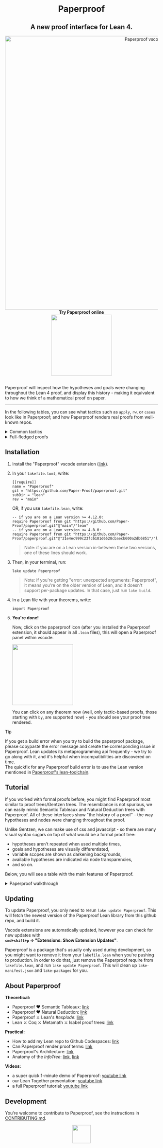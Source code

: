 <h1 align="center">Paperproof</h1>

<h2 align="center">
A new proof interface for Lean 4.  
</h2>

<div align="center">
  <img width="900" alt="Paperproof vscode" src="https://github.com/user-attachments/assets/08c4438a-c940-4dc4-92e8-cd82be4af32a">
</div>

<div align="center">
  <b>Try Paperproof online</b><br/>

  <a href="https://codespaces.new/Paper-Proof/paperproof">
    <img width="200" src="https://github.com/codespaces/badge.svg"/>
  </a>
    
</div>
<br/>

Paperproof will inspect how the hypotheses and goals were changing throughout the Lean 4 proof, and display this history - making it equivalent to how we think of a mathematical proof on paper.



---

In the following tables, you can see what tactics such as `apply`, `rw`, or `cases` look like in Paperproof; and how Paperproof renders real proofs from well-known repos.

<details>
  <summary>
    Common tactics
  </summary>

  <table>
  <tbody>
    
  <tr>
  <th>Lean</th>
  <th>Paperproof</th>
  </tr>
  <tr>
  <td colspan="2" align="center">

**apply**

  </td>
  </tr>
  <tr>
  <td>

```lean
theorem apply (a b: ℝ) : a = b := by
  apply le_antisymm
```

  </td>
  <td align="center">
    <img width="232" alt="image" src="https://github.com/user-attachments/assets/eb183244-22e8-4219-9566-54edf4a590ce">
  </td>
  </tr>

  <tr><td colspan="2" align="center">

**have**

  </td></tr>
  <td>

```lean
theorem have (a b: ℝ)
(h1: a ≤ b) (h2: b ≤ a) : True := by
  have hi := le_antisymm h1 h2
```

  </td>
  <td align="center">
    <img width="232" alt="image" src="https://github.com/user-attachments/assets/162205b8-4c43-4c8e-967d-cd942197c6c5">
  </td>
  </tr>

  <tr><td colspan="2" align="center">

**intro**

  </td></tr>
  <tr>
  <td>

```lean
theorem intro
: ∀ (N: ℕ), ∃ M, N + N = M := by
  intro n
```

  </td>
  <td align="center">
    <img width="232" alt="image" src="https://github.com/user-attachments/assets/9b465827-6f49-4be6-a7fe-7126165c9b2b">
  </td>
  </tr>

  <tr><td colspan="2" align="center">

**rw**

  </td></tr>
  <tr>
  <td>

```lean
theorem rw (a b: ℕ)
(h1: a = b) : (10 * a = 666) := by
  rw [h1]
```

  </td>
  <td align="center">
    <img width="232" alt="image" src="https://github.com/user-attachments/assets/f12799fe-4bbc-48a1-9441-859d814b7512">
  </td>
  </tr>

  <tr><td colspan="2" align="center">

**by_contra**

  </td></tr>
  <tr>
  <td>

```lean
theorem by_contra (m: ℕ)
: 2 ≤ m := by
  by_contra h
```

  </td>
  <td align="center">
    <img width="232" alt="image" src="https://github.com/user-attachments/assets/0274d202-b64c-4bb0-959a-565713ba0140">
  </td>
  </tr>

  <tr><td colspan="2" align="center">

**use**

  </td></tr>
  <tr>
  <td>

```lean
theorem use
: ∃ x: ℕ, x = 5 := by
  use 42
```

  </td>
  <td align="center">
    <img width="232" alt="image" src="https://github.com/user-attachments/assets/eecfec7b-9610-4fee-a9dc-51a6a95dd5f9">
  </td>
  </tr>

  <tr><td colspan="2" align="center">

**induction**

  </td></tr>
  <tr>
  <td>

```lean
theorem induction (n: ℕ)
: Nat.mul 0 n = 0 := by
  induction' n with k ih
```

  </td>
  <td align="center">
    <img width="408" alt="image" src="https://github.com/user-attachments/assets/0f2c746c-9940-4444-8f30-27185a4eb2bc">
  </td>
  </tr>

  <tr><td colspan="2" align="center">

**cases**

  </td></tr>
  <tr>
  <td>

```lean
theorem casesN (n: ℕ)
: Nat.mul 0 n = 0 := by
  cases' n with m
```

  </td>
  <td align="center">
    <img width="385" alt="image" src="https://github.com/user-attachments/assets/15ca7899-a77c-479a-90b9-1fd4159bb0b5">
  </td>
  </tr>
  <tr></tr>
  <tr>
  <td>

```lean
theorem casesAnd (A B C: Prop)
(h: A ∧ B) : C := by
  cases' h with a b
```

  </td>
  <td align="center">
    <img width="217" alt="image" src="https://github.com/user-attachments/assets/077eae28-c1fc-4eb7-b9db-6e37e615e178">
  </td>
  </tr>
  <tr></tr>
  <tr>
  <td>

```lean
theorem casesOr (A B C: Prop)
(h: A ∨ B) : C := by
  cases' h with a b
```

  </td>
  <td align="center">
    <img width="306" alt="image" src="https://github.com/user-attachments/assets/da0592e5-9db0-4548-b475-a0ae7945cd98">
  </td>
  </tr>
  <tr></tr>
  <tr>
  <td>

```lean
inductive Random where
  | hi: ℕ → String → Random
  | hello: (2 + 2 = 4) → Random
  | wow: Random
theorem casesRandom (C: Prop)
(h: Random) : C := by
  cases' h with a b c
```

  </td>
  <td align="center">
    <img width="410px" alt="image" src="https://github.com/user-attachments/assets/ba2d3dd0-06c7-42ae-b409-67f343ee97b2">
  </td>
  </tr>

  </tbody>
  </table>
</details>

<details>
  <summary>
  Full-fledged proofs
  </summary>

  <table>
  <tbody>

  <tr></tr>
    
  <tr>
  <td align="center">

**Mathematics in Lean (Jeremy Avigad, Patrick Massot)** <br/>([mathematics_in_lean/MIL/C05_Elementary_Number_Theory/solutions/Solutions_S03_Infinitely_Many_Primes.lean:155](https://github.com/leanprover-community/mathematics_in_lean/blob/4bc81ddea0a62c3bbd33cbfc4b4b501d2d0dfb03/MIL/C05_Elementary_Number_Theory/solutions/Solutions_S03_Infinitely_Many_Primes.lean#L155))

  </td>
  </tr>
  <tr>
  <td align="center">
    <img width="1136" alt="Mathematics in Lean - Paperproof" src="https://github.com/user-attachments/assets/432dd171-faf8-42c1-a4c2-4d5f62672ff1">
  </td>
  </tr>

  <tr>
  <td align="center">

**Mathlib** <br/>([mathlib4/Mathlib/Algebra/Field/Power.lean:30](https://github.com/leanprover-community/mathlib4/blob/9893bbd22fdca4005b93c8dbff16c1d2de21bc1a/Mathlib/Algebra/Field/Power.lean#L30))

  </td>
  </tr>
  <tr>
  <td align="center">  
    <img width="1042" alt="Mathlib - Paperproof" src="https://github.com/user-attachments/assets/05a69569-3370-4f4e-b50b-aef7a41d50f5">
  </td>
  </tr>

  <tr>
  <td align="center">

**Hitchhiker's Guide to Logical Verification** <br/> **(Anne Baanen, Alexander Bentkamp, Jasmin Blanchette, Johannes Hölzl, Jannis Limperg)** <br/>
([logical_verification_2023/blob/main/lean/LoVe/LoVe05_FunctionalProgramming_Demo.lean:316](https://github.com/blanchette/logical_verification_2023/blob/f709e20d2cd515d4ede3e7d2db30103d4f58aaca/lean/LoVe/LoVe05_FunctionalProgramming_Demo.lean#L316))

  </td>
  </tr>
  <tr>
  <td align="center">
    <img width="1207" alt="Hitchhiker's Guide to Logical Verification - Paperproof" src="https://github.com/user-attachments/assets/4b04b1a9-ddf9-4994-b9ca-a24611a3eb93">
  </td>
  </tr>

  </tbody>
  </table>
</details>

## Installation

1. Install the "Paperproof" vscode extension ([link](https://marketplace.visualstudio.com/items?itemName=paperproof.paperproof)).

2. In your `lakefile.toml`, write:
   
   ```lean
   [[require]]
   name = "Paperproof"
   git = "https://github.com/Paper-Proof/paperproof.git"
   subDir = "lean"
   rev = "main"
   ```

   OR, if you use `lakefile.lean`, write:

   ```lean
   -- if you are on a Lean version >= 4.12.0:
   require Paperproof from git "https://github.com/Paper-Proof/paperproof.git"@"main"/"lean"
   -- if you are on a Lean version <= 4.8.0:
   require Paperproof from git "https://github.com/Paper-Proof/paperproof.git"@"21e4ec999c23fc6181d6528cbaecb600a2db6851"/"lean"
   ```

   > Note: if you are on a Lean version in-between these two versions, one of these lines should work.     

4. Then, in your terminal, run:

   ```shell
   lake update Paperproof
   ```

   > Note:
   > if you're getting "error: unexpected arguments: Paperproof", it means you're on the older version of Lean, and it doesn't support per-package updates. In that case, just run `lake build`.

5. In a Lean file with your theorems, write:

   ```lean
   import Paperproof
   ```

6. **You're done!**

   Now, click on the paperproof icon (after you installed the Paperproof extension, it should appear in all `.lean` files), this will open a Paperproof panel within vscode.

   <img width="200" src="https://github.com/Paper-Proof/paperproof/assets/7578559/fd077fbe-36a3-4e94-9fa8-b7a38ffd1eea"/>

   You can click on any theorem now (well, only tactic-based proofs, those starting with `by`, are supported now) - you should see your proof tree rendered.

> [!TIP]
> If you get a build error when you try to build the paperproof package, please copypaste the error message and create the corresponding issue in Paperproof.
> Lean updates its metaprogramming api frequently - we try to go along with it, and it's helpful when incompatibilities are discovered on time.   
> The quickfix for any Paperproof build error is to use the Lean version mentioned in [Paperproof's lean-toolchain](https://github.com/Paper-Proof/paperproof/blob/main/lean-toolchain).

## Tutorial

If you worked with formal proofs before, you might find Paperproof most similar to proof trees/Gentzen trees. The resemblance is not spurious, we can easily mimic Semantic Tableaux and Natural Deduction trees with Paperproof. All of these interfaces show "the history of a proof" - the way hypotheses and nodes were changing throughout the proof.

Unlike Gentzen, we can make use of css and javascript - so there are many visual syntax sugars on top of what would be a formal proof tree:

- hypotheses aren't repeated when used multiple times,
- goals and hypotheses are visually differentiated,
- variable scopes are shown as darkening backgrounds,
- available hypotheses are indicated via node transparencies,
- and so on.

Below, you will see a table with the main features of Paperproof.

<details>
  <summary>
  Paperproof walkthrough
  </summary>
  <table>
    
  <tbody>
    
  <tr>
  <th>Lean</th>
  <th>Paperproof</th>
  </tr>

  <tr>
  <td colspan="2" align="center">
  <b>Hypotheses are displayed as green nodes, <br/>goals are displayed as red nodes,<br/>tactics are displayed as transparent nodes with dashed borders.</b> 
  </td>
  </tr>

  <tr>
  <td align="center">
    <img width="204" alt="image" src="https://github.com/Paper-Proof/paperproof/assets/7578559/afc8000f-ad15-4ed4-b1fa-6740745895c6">
  </td>
  <td align="center">
    <img width="360" alt="image" src="https://github.com/user-attachments/assets/28605079-847b-4353-a6bf-3f668829ff97">
  </td>
  </tr>

  <tr>
  <td colspan="2" align="center">
  <b>A proof should be read "towards the middle".</b><br/>
  So, hypotheses should be read from top to bottom; and goals should be read bottom up.

  </td>
  </tr>

  <tr>
  <td align="center">    
    <img width="308" alt="image" src="https://github.com/Paper-Proof/paperproof/assets/7578559/2bd007e9-6fb3-4f32-a17d-d010af53a798">

  </td>
  <td align="center">
    <img width="366" alt="image" src="https://github.com/user-attachments/assets/2899b1fd-063b-4612-8f54-ecb972ab70cd">
  </td>
  </tr>

  
  <tr>
  <td colspan="2" align="center">
  <b>To zoom in on a particular dark box, you can click on it.</b><br/>
  <i>Hint: these boxes represent variable scopes. Don't overthink this however, we'll always highlight the available hypotheses as you're writing the proof, consider these boxes a visual hint that will eventually become second nature.</i>
  </td>
  </tr>

  <tr>
  <td>
  </td>
  <td align="center">
    <img width="332" alt="Screenshot 2024-08-26 at 13 58 30" src="https://github.com/user-attachments/assets/02deceff-f482-4897-af5c-4f7223b8bafb">
  </td>
  </tr>


  

  <tr>
  <td colspan="2" align="center">
  <b>Nodes becomes transparent when they are not in scope.</b><br/>
  So, an opaque red node represents a currently focused goal, and opaque green nodes represent currently available hypotheses.<br/>  
  </td>
  </tr>

  <tr>
  <td align="center">
    <img width="151" alt="image" src="https://github.com/user-attachments/assets/d4b2e7cb-b3bd-4e03-b005-7af3b8e9ed70">

  </td>
  <td align="center">
    <img width="360" alt="image" src="https://github.com/user-attachments/assets/cf8ccdf1-29d3-4648-91ee-a6c9889289c2">
  </td>
  </tr>

  </tbody>
  </table>
</details>

## Updating

To update Paperproof, you only need to rerun `lake update Paperproof`. This will fetch the newest version of the Paperproof Lean library from this github repo, and build it.

Vscode extensions are automatically updated, however you can check for new updates with  
**`cmd+shift+p` => "Extensions: Show Extension Updates"**.

Paperproof is a package that's usually only used during development, so you might want to remove it from your `lakefile.lean` when you're pushing to production. In order to do that, just remove the Paperproof require from `lakefile.lean`, and run `lake update Paperproof`. This will clean up `lake-manifest.json` and `lake-packages` for you.

## About Paperproof

**Theoretical:**

- Paperproof ♥️ Semantic Tableaux: [link](https://lakesare.brick.do/paperproof-love-semantic-tableaux-G6rR2BxL5Eyl)
- Paperproof ♥️ Natural Deduction: [link](https://lakesare.brick.do/paperproof-love-natural-deduction-3Mve6W8NgYRJ)
- Paperproof ⚔️ Lean's _#explode_: [link](https://paperproof.brick.do/paperproof-lean-s-explode-Bab05XYMp21q)
- Lean ⚔️ Coq ⚔️ Metamath ⚔️ Isabel proof trees: [link](https://lakesare.brick.do/lean-coq-isabel-and-their-proof-trees-yjnd2O2RgxwV)

**Practical:**

- How to add my Lean repo to Github Codespaces: [link](https://lakesare.brick.do/how-to-add-my-lean-repo-to-github-codespaces-A13P6g7aYwgg)
- Can Paperproof render proof terms: [link](https://paperproof.brick.do/can-paperproof-render-proof-terms-qm1NZZkazb21)
- Paperproof's Architecture: [link](https://paperproof.brick.do/paperproof-s-architecture-P632P44ezDa9)
- Anatomy of the _InfoTree_: [link](https://paperproof.brick.do/wip-info-tree-anatomy-Qdgyz0zkybL2), [link](https://antonkov.github.io/posts/How-to-build-a-proof-tree)

**Videos:**

- a super quick 1-minute demo of Paperproof: [youtube link](https://youtu.be/xiIQ0toSpxQ)
- our Lean Together presentation: [youtube link](https://www.youtube.com/watch?v=DWuAGt2RDaM)
- a full Paperproof tutorial: [youtube link](https://youtu.be/q9w1djIcCvc)

## Development

You're welcome to contribute to Paperproof, see the instructions in [CONTRIBUTING.md](https://github.com/Paper-Proof/paperproof/blob/main/CONTRIBUTING.md).

<div align="center">
<img width="60px" src="https://github.com/Paper-Proof/paperproof/assets/7578559/58f24cf2-4336-4376-8738-6463e3802ba0">
</div>
